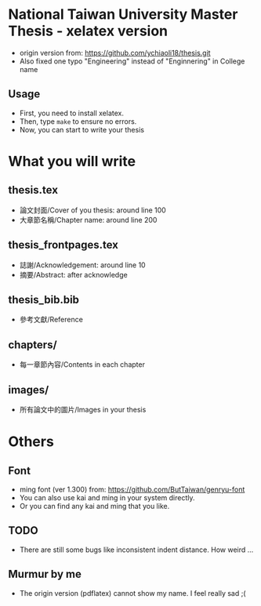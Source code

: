 # National Taiwan University Master Thesis - **xelatex** version

* origin version from: https://github.com/ychiaoli18/thesis.git
* Also fixed one typo "Engineering" instead of "Enginnering" in College name 

## Usage

* First, you need to install xelatex.
* Then, type `make` to ensure no errors.
* Now, you can start to write your thesis


# What you will write

## thesis.tex

* 論文封面/Cover of you thesis: around line 100
* 大章節名稱/Chapter name: around line 200

## thesis\_frontpages.tex

* 誌謝/Acknowledgement: around line 10
* 摘要/Abstract: after acknowledge

## thesis\_bib.bib

* 參考文獻/Reference

## chapters/

* 每一章節內容/Contents in each chapter

## images/

* 所有論文中的圖片/Images in your thesis

# Others

## Font
* ming font (ver 1.300) from: https://github.com/ButTaiwan/genryu-font
* You can also use kai and ming in your system directly.
* Or you can find any kai and ming that you like.

## TODO

* There are still some bugs like inconsistent indent distance. How weird ...

## Murmur by me

* The origin version (pdflatex) cannot show my name. I feel really sad ;(
